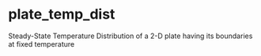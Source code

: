 # plate_temp_dist
Steady-State Temperature Distribution of a 2-D plate having its boundaries at fixed temperature

